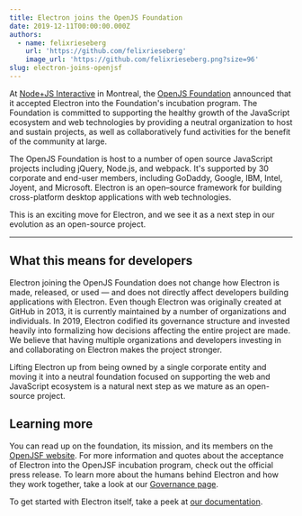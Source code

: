 ```yaml
---
title: Electron joins the OpenJS Foundation
date: 2019-12-11T00:00:00.000Z
authors:
  - name: felixrieseberg
    url: 'https://github.com/felixrieseberg'
    image_url: 'https://github.com/felixrieseberg.png?size=96'
slug: electron-joins-openjsf
---
```

At [Node+JS Interactive](https://events19.linuxfoundation.org/events/nodejs-interactive-2019/) in Montreal, the [OpenJS Foundation](https://openjsf.org/) announced that it accepted Electron into the Foundation's incubation program. The Foundation is committed to supporting the healthy growth of the JavaScript ecosystem and web technologies by providing a neutral organization to host and sustain projects, as well as collaboratively fund activities for the benefit of the community at large.

The OpenJS Foundation is host to a number of open source JavaScript projects including jQuery, Node.js, and webpack. It's supported by 30 corporate and end-user members, including GoDaddy, Google, IBM, Intel, Joyent, and Microsoft. Electron is an open–source framework for building cross-platform desktop applications with web technologies.

This is an exciting move for Electron, and we see it as a next step in our evolution as an open-source project.

---

## What this means for developers

Electron joining the OpenJS Foundation does not change how Electron is made, released, or used — and does not directly affect developers building applications with Electron. Even though Electron was originally created at GitHub in 2013, it is currently maintained by a number of organizations and individuals. In 2019, Electron codified its governance structure and invested heavily into formalizing how decisions affecting the entire project are made. We believe that having multiple organizations and developers investing in and collaborating on Electron makes the project stronger.

Lifting Electron up from being owned by a single corporate entity and moving it into a neutral foundation focused on supporting the web and JavaScript ecosystem is a natural next step as we mature as an open-source project.

## Learning more

You can read up on the foundation, its mission, and its members on the [OpenJSF website](https://www.notion.so/Electron-joins-the-OpenJS-Foundation-d898f12480874e56abe78f29b041fb91#0801fd7e9fa340afbcdce0510ba05f8a). For more information and quotes about the acceptance of Electron into the OpenJSF incubation program, check out the official press release. To learn more about the humans behind Electron and how they work together, take a look at our [Governance page](https://electronjs.org/governance).

To get started with Electron itself, take a peek at [our documentation](https://electronjs.org/docs).
